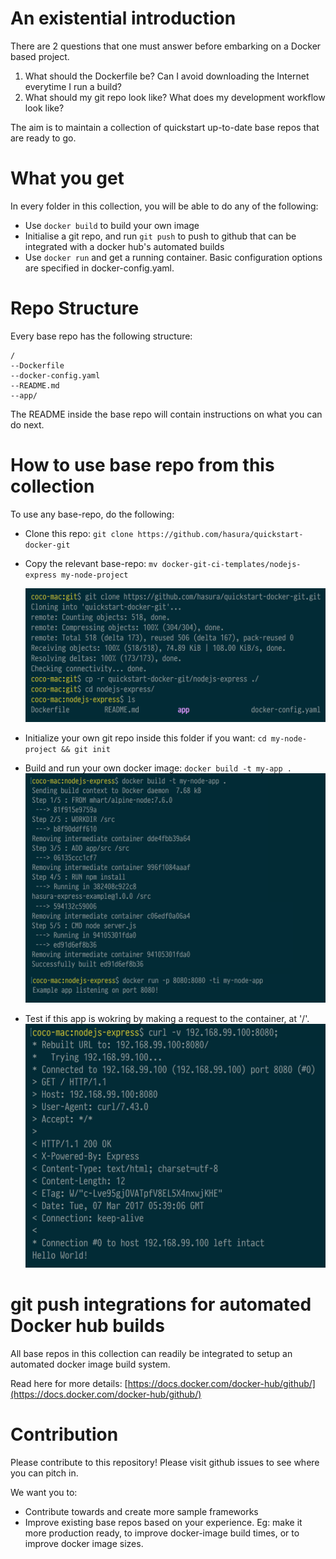 # An existential introduction

There are 2 questions that one must answer before embarking on a
Docker based project.

1. What should the Dockerfile be? Can I avoid downloading the Internet everytime I run a build?
2. What should my git repo look like? What does my development workflow look like?

The aim is to maintain a collection of quickstart up-to-date base repos that
are ready to go.

# What you get

In every folder in this collection, you will be able to do any of the following:

- Use ``docker build`` to build your own image
- Initialise a git repo, and run ``git push`` to push to github that can
  be integrated with a docker hub's automated builds
- Use ``docker run`` and get a running container. Basic configuration options are
  specified in docker-config.yaml.

# Repo Structure

Every base repo has the following structure:

```
/
--Dockerfile
--docker-config.yaml
--README.md
--app/
```

The README inside the base repo will contain instructions on what you
can do next.


# How to use base repo from this collection

To use any base-repo, do the following:

- Clone this repo:
  ``git clone https://github.com/hasura/quickstart-docker-git``
- Copy the relevant base-repo:
  ``mv docker-git-ci-templates/nodejs-express my-node-project``

  ![git clone example](1-git-clone.png)

- Initialize your own git repo inside this folder if you want: ``cd my-node-project && git init``
- Build and run your own docker image: ``docker build -t my-app .``
  ![git clone example](2-docker-build-run.png)

- Test if this app is wokring by making a request to the container, at '/'.
  ![curl example](3-curl.png)


# git push integrations for automated Docker hub builds

All base repos in this collection can readily be integrated to setup an
automated docker image build system.

Read here for more details: [https://docs.docker.com/docker-hub/github/](https://docs.docker.com/docker-hub/github/) 


# Contribution

Please contribute to this repository! Please visit github issues to
see where you can pitch in.

We want you to:

- Contribute towards and create more sample frameworks
- Improve existing base repos based on your experience. Eg: make it more
  production ready, to improve docker-image build times, or to improve
  docker image sizes.
